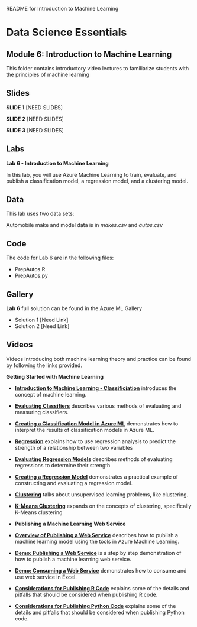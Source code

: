 
README for Introduction to Machine Learning

# Data Science Essentials   
## Module 6: Introduction to Machine Learning

This folder contains introductory video lectures to familiarize students with the principles of machine learning 

## Slides  

**SLIDE 1**  [NEED SLIDES]

**SLIDE 2**  [NEED SLIDES]

**SLIDE 3**  [NEED SLIDES]

## Labs

**Lab 6 - Introduction to Machine Learning** 

In this lab, you will use Azure Machine Learning to train, evaluate, and publish a classification model, a
regression model, and a clustering model.

## Data

This lab uses two data sets:

Automobile make and model data is in *makes.csv* and *autos.csv*


## Code

The code for Lab 6 are in the following files:

- PrepAutos.R
- PrepAutos.py

## Gallery

**Lab 6** full solution can be found in the Azure ML Gallery

- Solution 1 [Need Link]
- Solution 2 [Need Link]

## Videos  

Videos introducing both machine learning theory and practice can be found by following the links provided. 

**Getting Started with Machine Learning**

- **[Introduction to Machine Learning - Classificiation](https://youtu.be/rKffykAoJaE)** introduces the concept of machine learning.
- **[Evaluating Classifiers](https://youtu.be/HQ87RRLl8ts)** describes various methods of evaluating and measuring classifiers.
- **[Creating a Classification Model in Azure ML](https://youtu.be/pbwfWE8Qy08)** demonstrates how to interpret the results of classification models in Azure ML.
- **[Regression](https://youtu.be/rxzjJf2aD24)** explains how to use regression analysis to predict the strength of a relationship between two variables
- **[Evaluating Regression Models](https://youtu.be/HJVC7AqIGb0)** describes methods of evaluating regressions to determine their strength
- **[Creating a Regression Model](https://youtu.be/R1UE7heZ-Tc)** demonstrates a practical example of constructing and evaluating a regression model.
- **[Clustering](https://youtu.be/2FsaiaxcQ24)** talks about unsupervised learning problems, like clustering.
- **[K-Means Clustering](https://youtu.be/zuIWQ8Jv9tc)** expands on the concepts of clustering, specifically K-Means clustering

- **Publishing a Machine Learning Web Service**

- **[Overview of Publishing a Web Service](https://youtu.be/FmXwI7NwJww)** describes how to publish a machine learning model using the tools in Azure Machine Learning.
- **[Demo: Publishing a Web Service](https://youtu.be/niaH0l_glhU)** is a step by step demonstration of how to publish a machine learning web service.
- **[Demo: Consuming a Web Service](https://youtu.be/lWjWnNVoWJs)** demonstrates how to consume and use web service in Excel.
- **[Considerations for Publishing R Code](https://youtu.be/7bFCTE4k8v0)** explains some of the details and pitfalls that should be considered when publishing R code.
- **[Considerations for Publishing Python Code](https://youtu.be/x8EEHGYIuB4)** explains some of the details and pitfalls that should be considered when publishing Python code.



